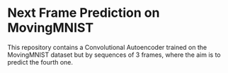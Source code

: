 # Next Frame Prediction on MovingMNIST
This repository contains a Convolutional Autoencoder trained on the MovingMNIST dataset but by sequences of 3 frames, where the aim is to predict the fourth one.
